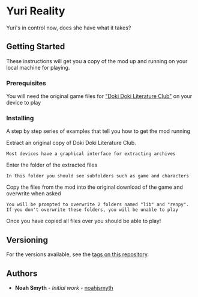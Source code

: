 # Yuri Reality

Yuri's in control now, does she have what it takes?

## Getting Started

These instructions will get you a copy of the mod up and running on your local machine for playing.

### Prerequisites

You will need the original game files for ["Doki Doki Literature Club"](ddlc.moe) on your device to play

### Installing

A step by step series of examples that tell you how to get the mod running

Extract an original copy of Doki Doki Literature Club.
```
Most devices have a graphical interface for extracting archives
```
Enter the folder of the extracted files
```
In this folder you should see subfolders such as game and characters
```
Copy the files from the mod into the original download of the game and overwrite when asked

```
You will be prompted to overwrite 2 folders named "lib" and "renpy". If you don't overwrite these folders, you will be unable to play
```

Once you have copied all files over you should be able to play!


## Versioning

For the versions available, see the [tags on this repository](https://github.com/noahjsmyth/yurireality/tags). 

## Authors

* **Noah Smyth** - *Initial work* - [noahjsmyth](https://github.com/noahjsmyth)
